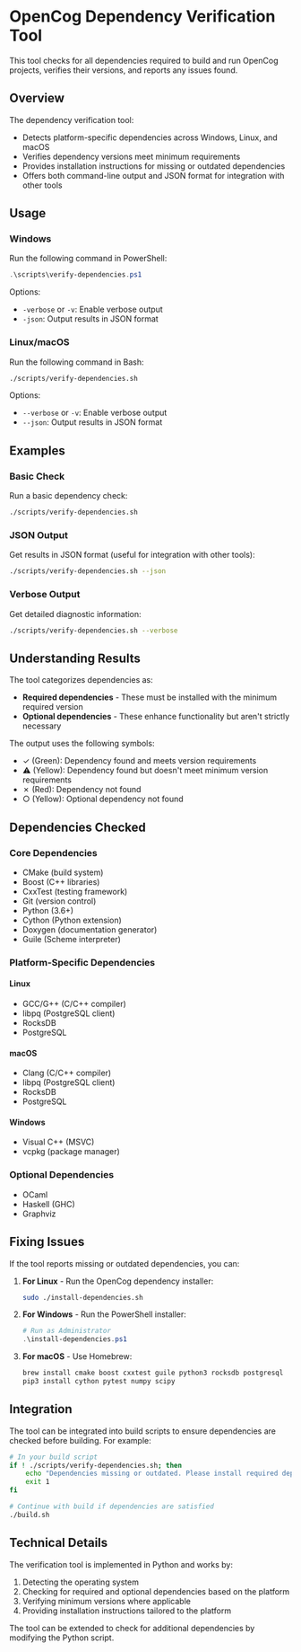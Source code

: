 # OpenCog Dependency Verification Tool

This tool checks for all dependencies required to build and run OpenCog projects, verifies their versions, and reports any issues found.

## Overview

The dependency verification tool:

- Detects platform-specific dependencies across Windows, Linux, and macOS
- Verifies dependency versions meet minimum requirements
- Provides installation instructions for missing or outdated dependencies
- Offers both command-line output and JSON format for integration with other tools

## Usage

### Windows

Run the following command in PowerShell:

```powershell
.\scripts\verify-dependencies.ps1
```

Options:
- `-verbose` or `-v`: Enable verbose output
- `-json`: Output results in JSON format

### Linux/macOS

Run the following command in Bash:

```bash
./scripts/verify-dependencies.sh
```

Options:
- `--verbose` or `-v`: Enable verbose output
- `--json`: Output results in JSON format

## Examples

### Basic Check

Run a basic dependency check:

```bash
./scripts/verify-dependencies.sh
```

### JSON Output

Get results in JSON format (useful for integration with other tools):

```bash
./scripts/verify-dependencies.sh --json
```

### Verbose Output

Get detailed diagnostic information:

```bash
./scripts/verify-dependencies.sh --verbose
```

## Understanding Results

The tool categorizes dependencies as:

- **Required dependencies** - These must be installed with the minimum required version
- **Optional dependencies** - These enhance functionality but aren't strictly necessary

The output uses the following symbols:

- ✓ (Green): Dependency found and meets version requirements
- ⚠ (Yellow): Dependency found but doesn't meet minimum version requirements
- ✗ (Red): Dependency not found
- ○ (Yellow): Optional dependency not found

## Dependencies Checked

### Core Dependencies

- CMake (build system)
- Boost (C++ libraries)
- CxxTest (testing framework)
- Git (version control)
- Python (3.6+)
- Cython (Python extension)
- Doxygen (documentation generator)
- Guile (Scheme interpreter)

### Platform-Specific Dependencies

#### Linux
- GCC/G++ (C/C++ compiler)
- libpq (PostgreSQL client)
- RocksDB
- PostgreSQL

#### macOS
- Clang (C/C++ compiler)
- libpq (PostgreSQL client)
- RocksDB
- PostgreSQL

#### Windows
- Visual C++ (MSVC)
- vcpkg (package manager)

### Optional Dependencies

- OCaml
- Haskell (GHC)
- Graphviz

## Fixing Issues

If the tool reports missing or outdated dependencies, you can:

1. **For Linux** - Run the OpenCog dependency installer:
   ```bash
   sudo ./install-dependencies.sh
   ```

2. **For Windows** - Run the PowerShell installer:
   ```powershell
   # Run as Administrator
   .\install-dependencies.ps1
   ```

3. **For macOS** - Use Homebrew:
   ```bash
   brew install cmake boost cxxtest guile python3 rocksdb postgresql
   pip3 install cython pytest numpy scipy
   ```

## Integration

The tool can be integrated into build scripts to ensure dependencies are checked before building. For example:

```bash
# In your build script
if ! ./scripts/verify-dependencies.sh; then
    echo "Dependencies missing or outdated. Please install required dependencies."
    exit 1
fi

# Continue with build if dependencies are satisfied
./build.sh
```

## Technical Details

The verification tool is implemented in Python and works by:

1. Detecting the operating system
2. Checking for required and optional dependencies based on the platform
3. Verifying minimum versions where applicable
4. Providing installation instructions tailored to the platform

The tool can be extended to check for additional dependencies by modifying the Python script. 